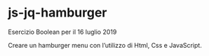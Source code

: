 # js-jq-hamburger
Esercizio Boolean per il 16 luglio 2019

Creare un hamburger menu con l’utilizzo di Html, Css e JavaScript.